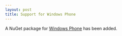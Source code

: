 ```yaml
---
layout: post
title: Support for Windows Phone
---
```


A NuGet package for [Windows Phone][nuget] has been added.

[dev]: https://create.msdn.com/
[nuget]: https://www.nuget.org/packages/OxyPlot.WP8/
